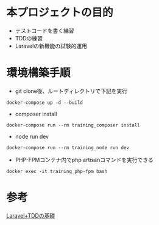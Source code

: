 # 本プロジェクトの目的
- テストコードを書く練習
- TDDの練習
- Laravelの新機能の試験的運用

# 環境構築手順
- git clone後、ルートディレクトリで下記を実行
```
docker-compose up -d --build
```

- composer install
```
docker-compose run --rm training_composer install
```

- node run dev
```
docker-compose run --rm training_node run dev
```

- PHP-FPMコンテナ内でphp artisanコマンドを実行できる
```
docker exec -it training_php-fpm bash
```


# 参考
[Laravel+TDDの基礎](https://laravel-tdd.doc.tacck.net/#%E3%81%AF%E3%81%98%E3%82%81%E3%81%AB)
